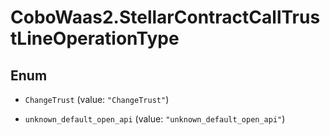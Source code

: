 # CoboWaas2.StellarContractCallTrustLineOperationType

## Enum


* `ChangeTrust` (value: `"ChangeTrust"`)

* `unknown_default_open_api` (value: `"unknown_default_open_api"`)


